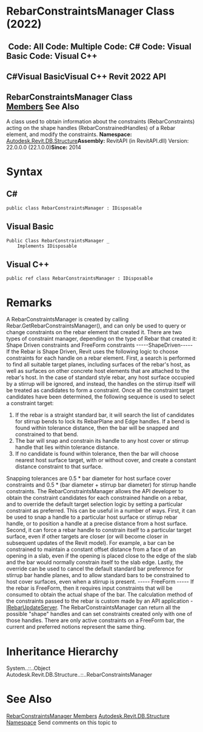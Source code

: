 # RebarConstraintsManager Class (2022)

﻿
 Code: All Code: Multiple Code: C# Code: Visual Basic Code: Visual C++   
---  
C#Visual BasicVisual C++
Revit 2022 API  
---  
RebarConstraintsManager Class  
[Members](f7a35cff-36f7-9098-7876-a77966ee8a7f.md "RebarConstraintsManager Members") See Also  
---  
A class used to obtain information about the constraints (RebarConstraints) acting on the shape handles (RebarConstrainedHandles) of a Rebar element, and modify the constraints. 
**Namespace:** [Autodesk.Revit.DB.Structure](d586b341-f687-9d90-e96d-255806b7d4fc.md "Autodesk.Revit.DB.Structure Namespace")**Assembly:** RevitAPI (in RevitAPI.dll) Version: 22.0.0.0 (22.1.0.0)**Since:** 2014 
# Syntax
C#  
---  
```text
public class RebarConstraintsManager : IDisposable
```
  
Visual Basic  
---  
```text
Public Class RebarConstraintsManager _
	Implements IDisposable
```
  
Visual C++  
---  
```text
public ref class RebarConstraintsManager : IDisposable
```
  
# Remarks
A RebarConstraintsManager is created by calling Rebar.GetRebarConstraintsManager(), and can only be used to query or change constraints on the rebar element that created it.
There are two types of constraint manager, depending on the type of Rebar that created it: Shape Driven constraints and FreeForm constraints
\-----ShapeDriven-----
If the Rebar is Shape Driven, Revit uses the following logic to choose constraints for each handle on a rebar element. First, a search is performed to find all suitable target planes, including surfaces of the rebar's host, as well as surfaces on other concrete host elements that are attached to the rebar's host. In the case of standard style rebar, any host surface occupied by a stirrup will be ignored, and instead, the handles on the stirrup itself will be treated as candidates to form a constraint.
Once all the constraint target candidates have been determined, the following sequence is used to select a constraint target: 
  1. If the rebar is a straight standard bar, it will search the list of candidates for stirrup bends to lock its RebarPlane and Edge handles. If a bend is found within tolerance distance, then the bar will be snapped and constrained to that bend.
  2. The bar will snap and constrain its handle to any host cover or stirrup handle that lies within tolerance distance.
  3. If no candidate is found within tolerance, then the bar will choose nearest host surface target, with or without cover, and create a constant distance constraint to that surface.

Snapping tolerances are 0.5 * bar diameter for host surface cover constraints and 0.5 * (bar diameter + stirrup bar diameter) for stirrup handle constraints.
The RebarConstraintsManager allows the API developer to obtain the constraint candidates for each constrained handle on a rebar, and to override the default target selection logic by setting a particular constraint as preferred. This can be useful in a number of ways. First, it can be used to snap a handle to a particular host surface or stirrup rebar handle, or to position a handle at a precise distance from a host surface. Second, it can force a rebar handle to constrain itself to a particular target surface, even if other targets are closer (or will become closer in subsequent updates of the Revit model). For example, a bar can be constrained to maintain a constant offset distance from a face of an opening in a slab, even if the opening is placed close to the edge of the slab and the bar would normally constrain itself to the slab edge. Lastly, the override can be used to cancel the default standard bar preference for stirrup bar handle planes, and to allow standard bars to be constrained to host cover surfaces, even when a stirrup is present.
\----- FreeForm -----
If the rebar is FreeForm, then it requires input constraints that will be consumed to obtain the actual shape of the bar. The calculation method of the constraints passed to the rebar is custom made by an API application - [IRebarUpdateServer](3e845cad-eca0-ccb3-785b-48a32a9f2677.md "IRebarUpdateServer Interface").
The RebarConstraintsManager can return all the possible "shape" handles and can set constraints created only with one of those handles. There are only active constraints on a FreeForm bar, the current and preferred notions represent the same thing.
# Inheritance Hierarchy
System..::..Object Autodesk.Revit.DB.Structure..::..RebarConstraintsManager
# See Also
[RebarConstraintsManager Members](f7a35cff-36f7-9098-7876-a77966ee8a7f.md "RebarConstraintsManager Members")
[Autodesk.Revit.DB.Structure Namespace](d586b341-f687-9d90-e96d-255806b7d4fc.md "Autodesk.Revit.DB.Structure Namespace")
Send comments on this topic to 